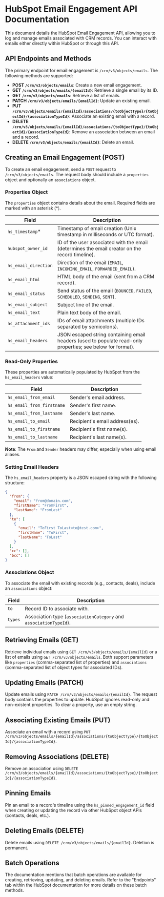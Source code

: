 # HubSpot Email Engagement API Documentation

This document details the HubSpot Email Engagement API, allowing you to log and manage emails associated with CRM records.  You can interact with emails either directly within HubSpot or through this API.

##  API Endpoints and Methods

The primary endpoint for email engagement is `/crm/v3/objects/emails`.  The following methods are supported:

* **POST `/crm/v3/objects/emails`**: Create a new email engagement.
* **GET `/crm/v3/objects/emails/{emailId}`**: Retrieve a single email by its ID.
* **GET `/crm/v3/objects/emails`**: Retrieve a list of emails.
* **PATCH `/crm/v3/objects/emails/{emailId}`**: Update an existing email.
* **PUT `/crm/v3/objects/emails/{emailId}/associations/{toObjectType}/{toObjectId}/{associationTypeId}`**: Associate an existing email with a record.
* **DELETE `/crm/v3/objects/emails/{emailId}/associations/{toObjectType}/{toObjectId}/{associationTypeId}`**: Remove an association between an email and a record.
* **DELETE `/crm/v3/objects/emails/{emailId}`**: Delete an email.


## Creating an Email Engagement (POST)

To create an email engagement, send a `POST` request to `/crm/v3/objects/emails`. The request body should include a `properties` object and optionally an `associations` object.

### Properties Object

The `properties` object contains details about the email.  Required fields are marked with an asterisk (*).

| Field                  | Description                                                                                                        |
|------------------------|--------------------------------------------------------------------------------------------------------------------|
| `hs_timestamp`*        | Timestamp of email creation (Unix timestamp in milliseconds or UTC format).                                      |
| `hubspot_owner_id`     | ID of the user associated with the email (determines the email creator on the record timeline).                     |
| `hs_email_direction`   | Direction of the email (`EMAIL`, `INCOMING_EMAIL`, `FORWARDED_EMAIL`).                                          |
| `hs_email_html`        | HTML body of the email (sent from a CRM record).                                                                  |
| `hs_email_status`      | Send status of the email (`BOUNCED`, `FAILED`, `SCHEDULED`, `SENDING`, `SENT`).                                 |
| `hs_email_subject`     | Subject line of the email.                                                                                       |
| `hs_email_text`        | Plain text body of the email.                                                                                    |
| `hs_attachment_ids`    | IDs of email attachments (multiple IDs separated by semicolons).                                                |
| `hs_email_headers`     | JSON escaped string containing email headers (used to populate read-only properties; see below for format). |


### Read-Only Properties

These properties are automatically populated by HubSpot from the `hs_email_headers` value:

| Field                     | Description                                         |
|--------------------------|-----------------------------------------------------|
| `hs_email_from_email`     | Sender's email address.                              |
| `hs_email_from_firstname` | Sender's first name.                                |
| `hs_email_from_lastname`  | Sender's last name.                                 |
| `hs_email_to_email`      | Recipient's email address(es).                        |
| `hs_email_to_firstname`   | Recipient's first name(s).                           |
| `hs_email_to_lastname`   | Recipient's last name(s).                            |


**Note:**  The `From` and `Sender` headers may differ, especially when using email aliases.


### Setting Email Headers

The `hs_email_headers` property is a JSON escaped string with the following structure:

```json
{
  "from": {
    "email": "from@domain.com",
    "firstName": "FromFirst",
    "lastName": "FromLast"
  },
  "to": [
    {
      "email": "ToFirst ToLast<to@test.com>",
      "firstName": "ToFirst",
      "lastName": "ToLast"
    }
  ],
  "cc": [],
  "bcc": []
}
```


### Associations Object

To associate the email with existing records (e.g., contacts, deals), include an `associations` object:

| Field      | Description                                                              |
|------------|--------------------------------------------------------------------------|
| `to`       | Record ID to associate with.                                              |
| `types`    | Association type (`associationCategory` and `associationTypeId`).         |


## Retrieving Emails (GET)

Retrieve individual emails using `GET /crm/v3/objects/emails/{emailId}` or a list of emails using `GET /crm/v3/objects/emails`.  Both support parameters like `properties` (comma-separated list of properties) and `associations` (comma-separated list of object types for associated IDs).


## Updating Emails (PATCH)

Update emails using `PATCH /crm/v3/objects/emails/{emailId}`.  The request body contains the properties to update.  HubSpot ignores read-only and non-existent properties.  To clear a property, use an empty string.


## Associating Existing Emails (PUT)

Associate an email with a record using `PUT /crm/v3/objects/emails/{emailId}/associations/{toObjectType}/{toObjectId}/{associationTypeId}`.


## Removing Associations (DELETE)

Remove an association using `DELETE /crm/v3/objects/emails/{emailId}/associations/{toObjectType}/{toObjectId}/{associationTypeId}`.


## Pinning Emails

Pin an email to a record's timeline using the `hs_pinned_engagement_id` field when creating or updating the record via other HubSpot object APIs (contacts, deals, etc.).


## Deleting Emails (DELETE)

Delete emails using `DELETE /crm/v3/objects/emails/{emailId}`.  Deletion is permanent.


## Batch Operations

The documentation mentions that batch operations are available for creating, retrieving, updating, and deleting emails.  Refer to the "Endpoints" tab within the HubSpot documentation for more details on these batch methods.
